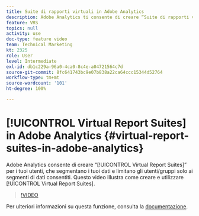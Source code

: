 ```yaml
---
title: Suite di rapporti virtuali in Adobe Analytics
description: Adobe Analytics ti consente di creare “Suite di rapporti virtuali” per i tuoi utenti, che segmentano i tuoi dati e limitano gli utenti/gruppi ai soli segmenti di dati consentiti. Questo video illustra come creare e lavorare con le suite di rapporti virtuali.
feature: VRS
topics: null
activity: use
doc-type: feature video
team: Technical Marketing
kt: 2325
role: User
level: Intermediate
exl-id: db1c229a-96a0-4ca0-8c4e-a04721564c7d
source-git-commit: 8fc641743bc9e07b838a22ca64ccc15344d52764
workflow-type: tm+mt
source-wordcount: '101'
ht-degree: 100%

---
```


# [!UICONTROL Virtual Report Suites] in Adobe Analytics {#virtual-report-suites-in-adobe-analytics}

Adobe Analytics consente di creare “[!UICONTROL Virtual Report Suites]” per i tuoi utenti, che segmentano i tuoi dati e limitano gli utenti/gruppi solo ai segmenti di dati consentiti. Questo video illustra come creare e utilizzare [!UICONTROL Virtual Report Suites].

>[!VIDEO](https://video.tv.adobe.com/v/25412/?quality=12&learn=on)

Per ulteriori informazioni su questa funzione, consulta la [documentazione](https://experienceleague.adobe.com/docs/analytics/components/virtual-report-suites/vrs-about.html?lang=it).
